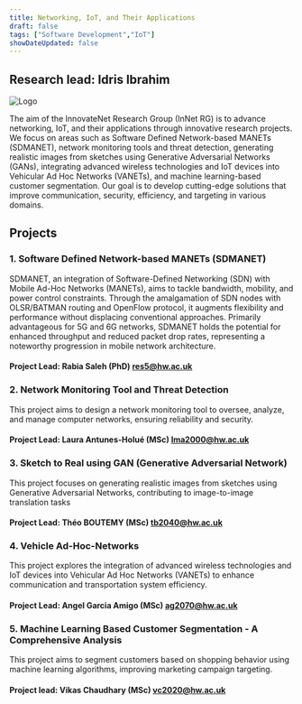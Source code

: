 ```yaml
---
title: Networking, IoT, and Their Applications
draft: false
tags: ["Software Development","IoT"]
showDateUpdated: false
---
```


## Research lead: Idris Ibrahim

![Logo](/~dsg/public/researchareas/InNetRG_Logo.jpg) 

The aim of the InnovateNet Research Group (InNet RG) is to advance networking, IoT, and their applications through innovative research projects. We focus on areas such as Software Defined Network-based MANETs (SDMANET), network monitoring tools and threat detection, generating realistic images from sketches using Generative Adversarial Networks (GANs), integrating advanced wireless technologies and IoT devices into Vehicular Ad Hoc Networks (VANETs), and machine learning-based customer segmentation. Our goal is to develop cutting-edge solutions that improve communication, security, efficiency, and targeting in various domains.

## Projects 
### 1. Software Defined Network-based MANETs (SDMANET)
SDMANET, an integration of Software-Defined Networking (SDN) with Mobile Ad-Hoc Networks (MANETs), aims to tackle bandwidth, mobility, and power control constraints. Through the amalgamation of SDN nodes with OLSR/BATMAN routing and OpenFlow protocol, it augments flexibility and performance without displacing conventional approaches. Primarily advantageous for 5G and 6G networks, SDMANET holds the potential for enhanced throughput and reduced packet drop rates, representing a noteworthy progression in mobile network architecture.
#### Project Lead: Rabia Saleh (PhD) <res5@hw.ac.uk>


### 2. Network Monitoring Tool and Threat Detection
This project aims to design a network monitoring tool to oversee, analyze, and manage computer networks, ensuring reliability and security.
#### Project Lead: Laura Antunes-Holué (MSc) <lma2000@hw.ac.uk>


### 3. Sketch to Real using GAN (Generative Adversarial Network)
This project focuses on generating realistic images from sketches using Generative Adversarial Networks, contributing to image-to-image translation tasks
#### Project Lead: Théo BOUTEMY (MSc) <tb2040@hw.ac.uk>


### 4. Vehicle Ad-Hoc-Networks
This project explores the integration of advanced wireless technologies and IoT devices into Vehicular Ad Hoc Networks (VANETs) to enhance communication and transportation system efficiency.
#### Project Lead: Angel Garcia Amigo (MSc) <ag2070@hw.ac.uk>


### 5. Machine Learning Based Customer Segmentation - A Comprehensive Analysis
This project aims to segment customers based on shopping behavior using machine learning algorithms, improving marketing campaign targeting.
#### Project lead: Vikas Chaudhary (MSc) <vc2020@hw.ac.uk>

